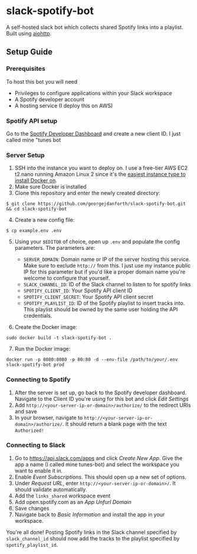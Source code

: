 # slack-spotify-bot
A self-hosted slack bot which collects shared Spotify links into a playlist. Built using [aiohttp](https://github.com/aio-libs/aiohttp).

## Setup Guide

### Prerequisites
To host this bot you will need
* Privileges to configure applications within your Slack workspace
* A Spotify developer account
* A hosting service (I deploy this on AWS)

### Spotify API setup

Go to the [Spotify Developer Dashboard](https://developer.spotify.com/dashboard/applications) and create a new client ID. I just called mine "tunes bot

### Server Setup

1. SSH into the instance you want to deploy on. I use a free-tier AWS EC2 t2.nano running Amazon Linux 2 since it's the [easiest instance type to install Docker on](https://docs.aws.amazon.com/AmazonECS/latest/developerguide/docker-basics.html).
2. Make sure Docker is installed
3. Clone this repository and enter the newly created directory:
```
$ git clone https://github.com/georgejdanforth/slack-spotify-bot.git && cd slack-spotify-bot
```
4. Create a new config file:
```
$ cp example.env .env
```
5. Using your `$EDITOR` of choice, open up `.env` and populate the config parameters. The parameters are:
    * `SERVER_DOMAIN`: Domain name or IP of the server hosting this service. Make sure to exclude `http://` from this. I just use my instance public IP for this parameter but if you'd like a proper domain name you're welcome to configure that yourself.
    * `SLACK_CHANNEL_ID`: ID of the Slack channel to listen to for spotify links
    * `SPOTIFY_CLIENT_ID`: Your Spotify API client ID
    * `SPOTIFY_CLIENT_SECRET`: Your Spotify API client secret
    * `SPOTIFY_PLAYLIST_ID`: ID of the Spotify playlist to insert tracks into. This playlist should be owned by the same user holding the API credentials.

6. Create the Docker image:
```
sudo docker build -t slack-spotify-bot .
```
7. Run the Docker image:
```
docker run -p 8080:8080 -p 80:80 -d --env-file /path/to/your/.env slack-spotify-bot prod
```

### Connecting to Spotify

1. After the server is set up, go back to the Spotify developer dashboard. Navigate to the Client ID you're using for this bot and click _Edit Settings_
2. Add `http://<your-server-ip-or-domain>/authorize/` to the redirect URIs and save
3. In your browser, navigate to `http://<your-server-ip-or-domain>/authorize/`. It should return a blank page with the text `Authorized!`

### Connecting to Slack

1. Go to https://api.slack.com/apps and click _Create New App_. Give the app a name (I called mine tunes-bot) and select the workspace you want to enable it in.
2. Enable _Event Subscriptions_. This should open up a new set of options.
3. Under _Request URL_, enter `http://<your-server-ip-or-domain>/`. It should validate automatically.
4. Add the `links_shared` workspace event
5. Add open.spotify.com as an _App Unfurl Domain_
6. Save changes
7. Navigate back to _Basic Information_ and install the app in your workspace.

You're all done! Posting Spotify links in the Slack channel specified by `slack_channel_id` should now add the tracks to the playlist specified by `spotify_playlist_id`.

